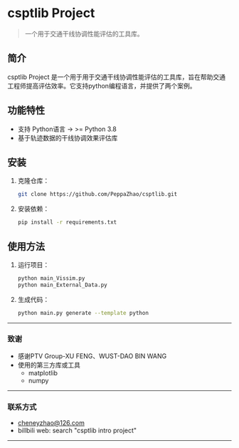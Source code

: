 # csptlib Project
> 一个用于交通干线协调性能评估的工具库。
## 简介
csptlib Project 是一个用于用于交通干线协调性能评估的工具库，旨在帮助交通工程师提高评估效率。它支持python编程语言，并提供了两个案例。
## 功能特性
- 支持 Python语言 -> >= Python 3.8
- 基于轨迹数据的干线协调效果评估库

## 安装
1. 克隆仓库：
   ```bash
   git clone https://github.com/PeppaZhao/csptlib.git
   ```
2. 安装依赖：
   ```bash
   pip install -r requirements.txt
   ```
## 使用方法
1. 运行项目：
   ```bash
   python main_Vissim.py
   python main_External_Data.py
   ```
2. 生成代码：
   ```bash
   python main.py generate --template python

---

###  **致谢**
- 感谢PTV Group-XU FENG、WUST-DAO BIN WANG
- 使用的第三方库或工具
  - matplotlib
  - numpy

---

###  **联系方式**
- cheneyzhao@126.com
- billbili web: search "csptlib intro project"


---

